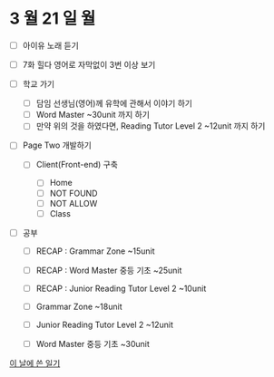 # 3 월 21 일 월

- [ ] 아이유 노래 듣기

- [ ] 7화 힐다 영어로 자막없이 3번 이상 보기

- [ ] 학교 가기

  - [ ] 담임 선생님(영어)께 유학에 관해서 이야기 하기
  - [ ] Word Master ~30unit 까지 하기
  - [ ] 만약 위의 것을 하였다면, Reading Tutor Level 2 ~12unit 까지 하기

- [ ] Page Two 개발하기

  - [ ] Client(Front-end) 구축

    - [ ] Home
    - [ ] NOT FOUND
    - [ ] NOT ALLOW
    - [ ] Class

- [ ] 공부

  - [ ] RECAP : Grammar Zone ~15unit
  - [ ] RECAP : Word Master 중등 기초 ~25unit
  - [ ] RECAP : Junior Reading Tutor Level 2 ~10unit

  - [ ] Grammar Zone ~18unit
  - [ ] Junior Reading Tutor Level 2 ~12unit
  - [ ] Word Master 중등 기초 ~30unit

[이 날에 쓴 일기](../../../diary/2022/3/21.md)
